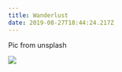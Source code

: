 ```yaml
---
title: Wanderlust
date: 2019-08-27T18:44:24.217Z
---
```

Pic from unsplash

![](/assets/cody-black-nm89mzvar5i-unsplash.jpg)
